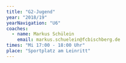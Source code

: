 ```yaml
---
title: "G2-Jugend"
year: "2018/19"
yearNavigation: "U6"
coaches:
  - name: Markus Schülein
    email: markus.schuelein@fcbischberg.de
times: "Mi 17:00 - 18:00 Uhr"
place: "Sportplatz am Leinritt"
---
```

